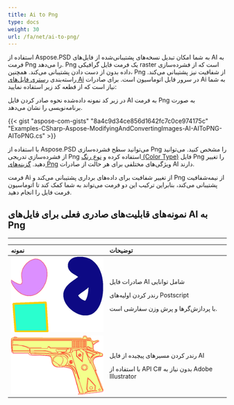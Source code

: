 ```yaml
---
title: Ai to Png
type: docs
weight: 30
url: /fa/net/ai-to-png/
---
```


استفاده از Aspose.PSD به شما امکان تبدیل نسخه‌های پشتیبانی‌شده از فایل‌های AI به فرمت Png را می‌دهد. Png یک فرمت فایل گرافیکی raster است که از فشرده‌سازی داده بدون از دست دادن پشتیبانی می‌کند. همچنین، Png از شفافیت نیز پشتیبانی می‌کند. راسته‌بندی [رستری فایل‌های Ai](psd/fa/net/converting-ai-image-to-raster-format/) در سرور قابل اتوماسیون است. برای صادرات Ai به شما نیاز است که از قطعه کد زیر استفاده نمایید:

در زیر کد نمونه داده‌شده نحوه صادر کردن فایل AI به فرمت Png به صورت برنامه‌نویسی را نشان می‌دهد.

{{< gist "aspose-com-gists" "8a4c9d34ce856d1642fc7c0ce974175c" "Examples-CSharp-Aspose-ModifyingAndConvertingImages-AI-AIToPNG-AIToPNG.cs" >}}

با استفاده از Aspose.PSD می‌توانید سطح فشرده‌سازی Png را مشخص کنید. می‌توانید از فشرده‌سازی تدریجی Png استفاده کرده و [نوع رنگ (Color Type)](https://reference.aspose.com/psd/net/aspose.psd.imageoptions/pngoptions/properties/colortype) فایل Png را تغییر دهید. [گزینه‌های Png](https://reference.aspose.com/psd/net/aspose.psd.imageoptions/pngoptions) ویژگی‌های مختلفی برای هر حالت از صادرات AI دارند.

فرمت Ai از تغییر شفافیت برای داده‌های برداری پشتیبانی می‌کند و Png از نیمه‌شفافیت پشتیبانی می‌کند، بنابراین ترکیب این دو فرمت می‌تواند به شما کمک کند تا اتوماسیون فرمت فایل را انجام دهید.
## **نمونه‌های قابلیت‌های صادری فعلی برای فایل‌های AI به Png**
-----

|**نمونه**|**توضیحات**|
| :- | :- |
|![todo:image_alt_text](ai-to-png_1.png)|<p>صادرات فایل AI شامل توانایی</p><p>رندر کردن اولیه‌های Postscript</p><p>با پردازش‌گرها و پرش وزن سفارشی است.</p>|
|![todo:image_alt_text](ai-to-png_2.png)|<p>رندر کردن مسیرهای پیچیده از فایل AI</p><p>با استفاده از API C# بدون نیاز به Adobe Illustrator</p>|
